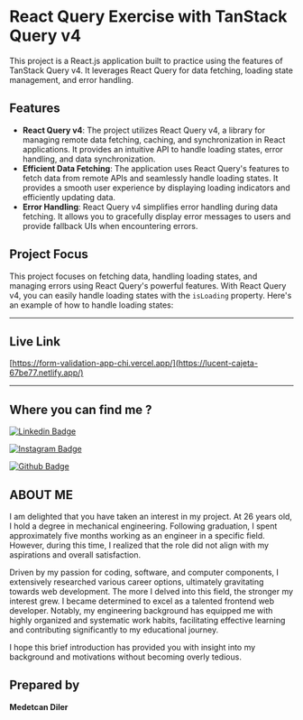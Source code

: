 # React Query Exercise with TanStack Query v4

This project is a React.js application built to practice using the features of TanStack Query v4. It leverages React Query for data fetching, loading state management, and error handling.

## Features

- **React Query v4**: The project utilizes React Query v4, a library for managing remote data fetching, caching, and synchronization in React applications. It provides an intuitive API to handle loading states, error handling, and data synchronization.
- **Efficient Data Fetching**: The application uses React Query's features to fetch data from remote APIs and seamlessly handle loading states. It provides a smooth user experience by displaying loading indicators and efficiently updating data.
- **Error Handling**: React Query v4 simplifies error handling during data fetching. It allows you to gracefully display error messages to users and provide fallback UIs when encountering errors.

## Project Focus

This project focuses on fetching data, handling loading states, and managing errors using React Query's powerful features. With React Query v4, you can easily handle loading states with the `isLoading` property. Here's an example of how to handle loading states:

---

## Live Link
[https://form-validation-app-chi.vercel.app/](https://lucent-cajeta-67be77.netlify.app/)

---

## Where you can find me ? 

[![Linkedin Badge](https://img.shields.io/badge/LinkedIn-0077B5?style=for-the-badge&logo=linkedin&logoColor=white)](https://www.linkedin.com/in/medetcandiler)

[![Instagram Badge](https://img.shields.io/badge/-Instagram-C13584?style=flat-quare&labelColor=C13584&logo=instagram&logoColor=white&link=link)](https://www.instagram.com/medetdiler/)

[![Github Badge](https://img.shields.io/badge/-Github-000?style=quare&labelColor=000&logo=Github&logoColor=white&link=link)](https://github.com/medetcandiler)

## ABOUT ME 
I am delighted that you have taken an interest in my project. At 26 years old, I hold a degree in mechanical engineering. Following graduation, I spent approximately five months working as an engineer in a specific field. However, during this time, I realized that the role did not align with my aspirations and overall satisfaction.

Driven by my passion for coding, software, and computer components, I extensively researched various career options, ultimately gravitating towards web development. The more I delved into this field, the stronger my interest grew. I became determined to excel as a talented frontend web developer. Notably, my engineering background has equipped me with highly organized and systematic work habits, facilitating effective learning and contributing significantly to my educational journey.

I hope this brief introduction has provided you with insight into my background and motivations without becoming overly tedious.

## Prepared by
**Medetcan Diler**

